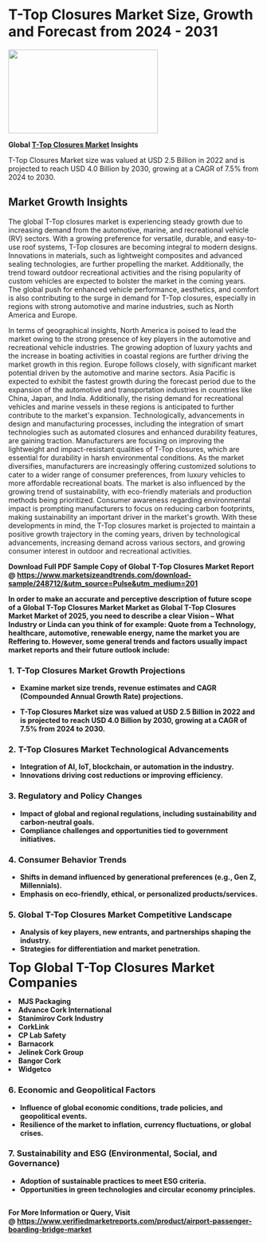 <H1>T-Top Closures Market Size, Growth and Forecast from 2024 - 2031</H1><img class="aligncenter size-medium wp-image-584254" src="https://thirdeyenews.in/wp-content/uploads/2024/09/Global-Market-Research-300x168.jpeg" alt="" width="300" height="168" /><p><strong>Global&nbsp;<a href="https://www.marketsizeandtrends.com/download-sample/248712/&amp;utm_source=Pulse&amp;utm_medium=201">T-Top Closures Market</a> Insights</strong></p><p>T-Top Closures Market size was valued at USD 2.5 Billion in 2022 and is projected to reach USD 4.0 Billion by 2030, growing at a CAGR of 7.5% from 2024 to 2030.</p><p><h2>Market Growth Insights</h2> <p>The global T-Top closures market is experiencing steady growth due to increasing demand from the automotive, marine, and recreational vehicle (RV) sectors. With a growing preference for versatile, durable, and easy-to-use roof systems, T-Top closures are becoming integral to modern designs. Innovations in materials, such as lightweight composites and advanced sealing technologies, are further propelling the market. Additionally, the trend toward outdoor recreational activities and the rising popularity of custom vehicles are expected to bolster the market in the coming years. The global push for enhanced vehicle performance, aesthetics, and comfort is also contributing to the surge in demand for T-Top closures, especially in regions with strong automotive and marine industries, such as North America and Europe.</p> <p><strong></strong></p> <p>In terms of geographical insights, North America is poised to lead the market owing to the strong presence of key players in the automotive and recreational vehicle industries. The growing adoption of luxury yachts and the increase in boating activities in coastal regions are further driving the market growth in this region. Europe follows closely, with significant market potential driven by the automotive and marine sectors. Asia Pacific is expected to exhibit the fastest growth during the forecast period due to the expansion of the automotive and transportation industries in countries like China, Japan, and India. Additionally, the rising demand for recreational vehicles and marine vessels in these regions is anticipated to further contribute to the market's expansion. Technologically, advancements in design and manufacturing processes, including the integration of smart technologies such as automated closures and enhanced durability features, are gaining traction. Manufacturers are focusing on improving the lightweight and impact-resistant qualities of T-Top closures, which are essential for durability in harsh environmental conditions. As the market diversifies, manufacturers are increasingly offering customized solutions to cater to a wider range of consumer preferences, from luxury vehicles to more affordable recreational boats. The market is also influenced by the growing trend of sustainability, with eco-friendly materials and production methods being prioritized. Consumer awareness regarding environmental impact is prompting manufacturers to focus on reducing carbon footprints, making sustainability an important driver in the market's growth. With these developments in mind, the T-Top closures market is projected to maintain a positive growth trajectory in the coming years, driven by technological advancements, increasing demand across various sectors, and growing consumer interest in outdoor and recreational activities.</p> <p><strong></p><p><span class=""><strong>Download Full PDF Sample Copy of Global T-Top Closures Market Report</strong> @ <a href="https://www.marketsizeandtrends.com/download-sample/248712/&amp;utm_source=Pulse&amp;utm_medium=201" target="_blank">https://www.marketsizeandtrends.com/download-sample/248712/&amp;utm_source=Pulse&amp;utm_medium=201</a></span></p><p>In order to make an accurate and perceptive description of future scope of a Global&nbsp;T-Top Closures Market Market as Global&nbsp;T-Top Closures Market Market of 2025, you need to describe a clear Vision &ndash; What Industry or Linda can you think of for example: Quote from a Technology, healthcare, automotive, renewable energy, name the market you are Reffering to. However, some general trends and factors usually impact market reports and their future outlook include:</p><h3>1.&nbsp;<strong>T-Top Closures Market Growth Projections</strong></h3><ul><li>Examine market size trends, revenue estimates and CAGR (Compounded Annual Growth Rate) projections.</li><li><p>T-Top Closures Market size was valued at USD 2.5 Billion in 2022 and is projected to reach USD 4.0 Billion by 2030, growing at a CAGR of 7.5% from 2024 to 2030.</p></li></ul><h3>2.&nbsp;<strong>T-Top Closures Market Technological Advancements</strong></h3><ul><li>Integration of AI, IoT, blockchain, or automation in the industry.</li><li>Innovations driving cost reductions or improving efficiency.</li></ul><h3>3.&nbsp;<strong>Regulatory and Policy Changes</strong></h3><ul><li>Impact of global and regional regulations, including sustainability and carbon-neutral goals.</li><li>Compliance challenges and opportunities tied to government initiatives.</li></ul><h3>4.&nbsp;<strong>Consumer Behavior Trends</strong></h3><ul><li>Shifts in demand influenced by generational preferences (e.g., Gen Z, Millennials).</li><li>Emphasis on eco-friendly, ethical, or personalized products/services.</li></ul><h3>5.&nbsp;<strong>Global T-Top Closures Market Competitive Landscape</strong></h3><ul><li>Analysis of key players, new entrants, and partnerships shaping the industry.</li><li>Strategies for differentiation and market penetration.</li></ul><p data-pm-slice="1 1 []"><span style="color: inherit; font-family: inherit; font-size: 25px;">Top Global T-Top Closures Market Companies</span></p><div class="" data-test-id=""><p><li>MJS Packaging</li><li> Advance Cork International</li><li> Stanimirov Cork Industry</li><li> CorkLink</li><li> CP Lab Safety</li><li> Barnacork</li><li> Jelinek Cork Group</li><li> Bangor Cork</li><li> Widgetco</li></p></div><h3>6.&nbsp;<strong>Economic and Geopolitical Factors</strong></h3><ul><li>Influence of global economic conditions, trade policies, and geopolitical events.</li><li>Resilience of the market to inflation, currency fluctuations, or global crises.</li></ul><h3>7.&nbsp;<strong>Sustainability and ESG (Environmental, Social, and Governance)</strong></h3><ul><li>Adoption of sustainable practices to meet ESG criteria.</li><li>Opportunities in green technologies and circular economy principles.</li></ul><h2><strong style="font-size: 14px;">For More Information or Query, Visit @&nbsp;</strong><a style="background-color: #ffffff; font-size: 14px;" href="https://www.marketsizeandtrends.com/report/t-top-closures-market/" target="_blank">https://www.verifiedmarketreports.com/product/airport-passenger-boarding-bridge-market</a></h2>
